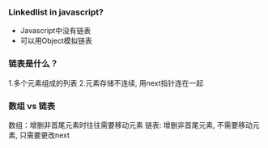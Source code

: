 ### Linkedlist in javascript?
* Javascript中没有链表
* 可以用Object模拟链表

### 链表是什么？
1.多个元素组成的列表
2.元素存储不连续, 用next指针连在一起

### 数组 vs 链表
数组：增删非首尾元素时往往需要移动元素
链表: 增删非首尾元素, 不需要移动元素, 只需要更改next
















	

